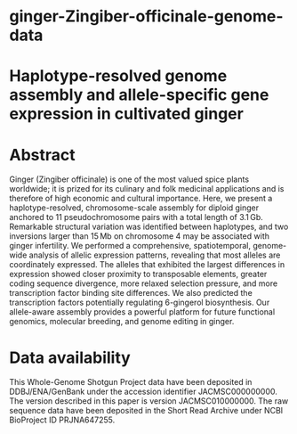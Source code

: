 # ginger-Zingiber-officinale-genome-data

# Haplotype-resolved genome assembly and allele-specific gene expression in cultivated ginger

# Abstract
Ginger (Zingiber officinale) is one of the most valued spice plants worldwide; it is prized for its culinary and folk medicinal applications and is therefore of high economic and cultural importance. Here, we present a haplotype-resolved, chromosome-scale assembly for diploid ginger anchored to 11 pseudochromosome pairs with a total length of 3.1 Gb. Remarkable structural variation was identified between haplotypes, and two inversions larger than 15 Mb on chromosome 4 may be associated with ginger infertility. We performed a comprehensive, spatiotemporal, genome-wide analysis of allelic expression patterns, revealing that most alleles are coordinately expressed. The alleles that exhibited the largest differences in expression showed closer proximity to transposable elements, greater coding sequence divergence, more relaxed selection pressure, and more transcription factor binding site differences. We also predicted the transcription factors potentially regulating 6-gingerol biosynthesis. Our allele-aware assembly provides a powerful platform for future functional genomics, molecular breeding, and genome editing in ginger.

# Data availability
This Whole-Genome Shotgun Project data have been deposited in DDBJ/ENA/GenBank under the accession identifier JACMSC000000000. The version described in this paper is version JACMSC010000000. The raw sequence data have been deposited in the Short Read Archive under NCBI BioProject ID PRJNA647255.
